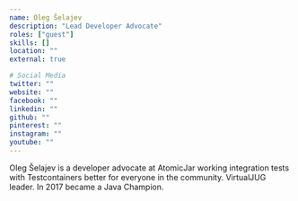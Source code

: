 ```yaml
---
name: Oleg Šelajev
description: "Lead Developer Advocate"
roles: ["guest"]
skills: []
location: ""
external: true

# Social Media
twitter: ""
website: ""
facebook: ""
linkedin: ""
github: ""
pinterest: ""
instagram: ""
youtube: ""
---
```

<!-- markdownlint-disable MD041-->
Oleg Šelajev is a developer advocate at AtomicJar working integration tests with Testcontainers better for everyone in the community. VirtualJUG leader. In 2017 became a Java Champion.

<!--more-->
